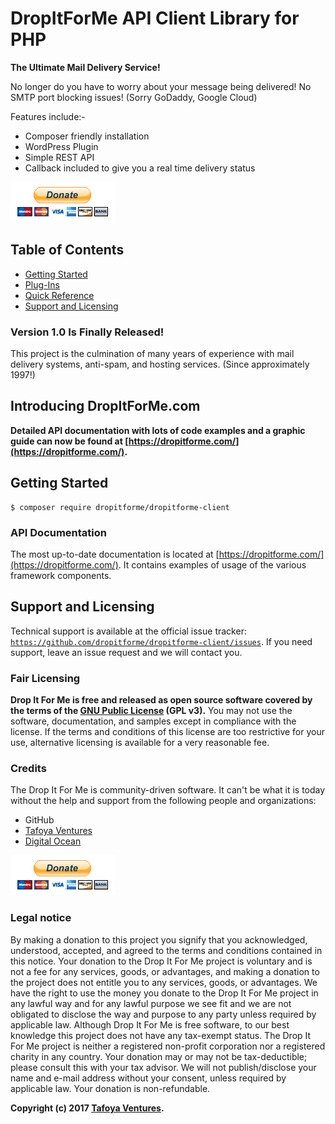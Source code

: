 # DropItForMe API Client Library for PHP

**The Ultimate Mail Delivery Service!**

No longer do you have to worry about your message being delivered! No SMTP port blocking issues! (Sorry GoDaddy, Google Cloud)

Features include:-

* Composer friendly installation
* WordPress Plugin
* Simple REST API
* Callback included to give you a real time delivery status

[![Paypal](ui/images/paypal.png)](paypal.me/dropitforme)

## Table of Contents

* [Getting Started](#getting-started)
* [Plug-Ins](#plug-ins)
* [Quick Reference](#quick-reference)
* [Support and Licensing](#support-and-licensing)

### Version 1.0 Is Finally Released!

This project is the culmination of many years of experience with mail delivery systems, anti-spam, and hosting services. (Since approximately 1997!)

## Introducing DropItForMe.com

**Detailed API documentation with lots of code examples and a graphic guide can now be found at [https://dropitforme.com/](https://dropitforme.com/).**

## Getting Started

    $ composer require dropitforme/dropitforme-client

### API Documentation

The most up-to-date documentation is located at [https://dropitforme.com/](https://dropitforme.com/). It contains examples of usage of the various framework components.

## Support and Licensing

Technical support is available at the official issue tracker: [`https://github.com/dropitforme/dropitforme-client/issues`](https://github.com/dropitforme/dropitforme-client/issues). If you need support, leave an issue request and we will contact you.

### Fair Licensing

**Drop It For Me is free and released as open source software covered by the terms of the [GNU Public License](http://www.gnu.org/licenses/gpl-3.0.html) (GPL v3).** You may not use the software, documentation, and samples except in compliance with the license. If the terms and conditions of this license are too restrictive for your use, alternative licensing is available for a very reasonable fee.

### Credits

The Drop It For Me is community-driven software. It can't be what it is today without the help and support from the following people and organizations:

* GitHub
* [Tafoya Ventures](https://tafoyaventures.com)
* [Digital Ocean](https://m.do.co/c/f62e7e7593cf)

[![Paypal](ui/images/paypal.png)](paypal.me/dropitforme)

### Legal notice

By making a donation to this project you signify that you acknowledged, understood, accepted, and agreed to the terms and conditions contained in this notice. Your donation to the Drop It For Me project is voluntary and is not a fee for any services, goods, or advantages, and making a donation to the project does not entitle you to any services, goods, or advantages. We have the right to use the money you donate to the Drop It For Me project in any lawful way and for any lawful purpose we see fit and we are not obligated to disclose the way and purpose to any party unless required by applicable law. Although Drop It For Me is free software, to our best knowledge this project does not have any tax-exempt status. The Drop It For Me project is neither a registered non-profit corporation nor a registered charity in any country. Your donation may or may not be tax-deductible; please consult this with your tax advisor. We will not publish/disclose your name and e-mail address without your consent, unless required by applicable law. Your donation is non-refundable.

**Copyright (c) 2017 [Tafoya Ventures](https://tafoyaventures.com).**

